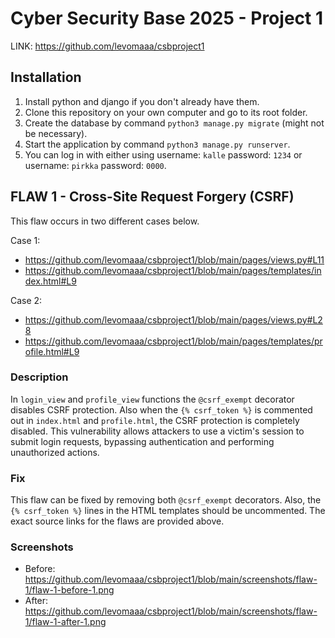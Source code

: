 # Cyber Security Base 2025 - Project 1

LINK: https://github.com/levomaaa/csbproject1

## Installation

1. Install python and django if you don't already have them.
2. Clone this repository on your own computer and go to its root folder.
3. Create the database by command `python3 manage.py migrate` (might not be necessary).
4. Start the application by command `python3 manage.py runserver`.
5. You can log in with either using username: `kalle` password: `1234` or username: `pirkka` password: `0000`.

## FLAW 1 - Cross-Site Request Forgery (CSRF)

This flaw occurs in two different cases below.

Case 1:
- https://github.com/levomaaa/csbproject1/blob/main/pages/views.py#L11
- https://github.com/levomaaa/csbproject1/blob/main/pages/templates/index.html#L9

Case 2:
- https://github.com/levomaaa/csbproject1/blob/main/pages/views.py#L28
- https://github.com/levomaaa/csbproject1/blob/main/pages/templates/profile.html#L9

### Description

In `login_view` and `profile_view` functions the `@csrf_exempt` decorator disables CSRF protection. Also when the `{% csrf_token %}` is commented out in `index.html` and `profile.html`, the CSRF protection is completely disabled. This vulnerability allows attackers to use a victim's session to submit login requests, bypassing authentication and performing unauthorized actions.

### Fix

This flaw can be fixed by removing both `@csrf_exempt` decorators. Also, the `{% csrf_token %}` lines in the HTML templates should be uncommented. The exact source links for the flaws are provided above.

### Screenshots
- Before: https://github.com/levomaaa/csbproject1/blob/main/screenshots/flaw-1/flaw-1-before-1.png
- After: https://github.com/levomaaa/csbproject1/blob/main/screenshots/flaw-1/flaw-1-after-1.png